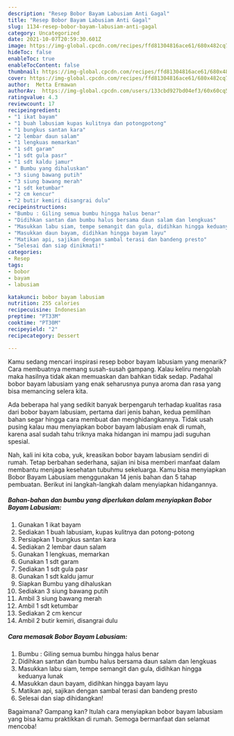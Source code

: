 ```yaml
---
description: "Resep Bobor Bayam Labusiam Anti Gagal"
title: "Resep Bobor Bayam Labusiam Anti Gagal"
slug: 1134-resep-bobor-bayam-labusiam-anti-gagal
category: Uncategorized
date: 2021-10-07T20:59:30.601Z
image: https://img-global.cpcdn.com/recipes/ffd81304816ace61/680x482cq70/bobor-bayam-labusiam-foto-resep-utama.jpg
hideToc: false
enableToc: true
enableTocContent: false
thumbnail: https://img-global.cpcdn.com/recipes/ffd81304816ace61/680x482cq70/bobor-bayam-labusiam-foto-resep-utama.jpg
cover: https://img-global.cpcdn.com/recipes/ffd81304816ace61/680x482cq70/bobor-bayam-labusiam-foto-resep-utama.jpg
author:  Metta Ermawan
authorAv:  https://img-global.cpcdn.com/users/133cbd927bd04ef3/60x60cq50/avatar.jpg
ratingvalue: 4.3
reviewcount: 17
recipeingredient:
- "1 ikat bayam"
- "1 buah labusiam kupas kulitnya dan potongpotong"
- "1 bungkus santan kara"
- "2 lembar daun salam"
- "1 lengkuas memarkan"
- "1 sdt garam"
- "1 sdt gula pasr"
- "1 sdt kaldu jamur"
- " Bumbu yang dihaluskan"
- "3 siung bawang putih"
- "3 siung bawang merah"
- "1 sdt ketumbar"
- "2 cm kencur"
- "2 butir kemiri disangrai dulu"
recipeinstructions:
- "Bumbu : Giling semua bumbu hingga halus benar"
- "Didihkan santan dan bumbu halus bersama daun salam dan lengkuas"
- "Masukkan labu siam, tempe semangit dan gula, didihkan hingga keduanya lunak"
- "Masukkan daun bayam, didihkan hingga bayam layu"
- "Matikan api, sajikan dengan sambal terasi dan bandeng presto"
- "Selesai dan siap dinikmati!"
categories:
- Resep
tags:
- bobor
- bayam
- labusiam

katakunci: bobor bayam labusiam 
nutrition: 255 calories
recipecuisine: Indonesian
preptime: "PT33M"
cooktime: "PT30M"
recipeyield: "2"
recipecategory: Dessert

---
```



Kamu sedang mencari inspirasi resep bobor bayam labusiam yang menarik? Cara membuatnya memang susah-susah gampang. Kalau keliru mengolah maka hasilnya tidak akan memuaskan dan bahkan tidak sedap. Padahal bobor bayam labusiam yang enak seharusnya punya aroma dan rasa yang bisa memancing selera kita.




Ada beberapa hal yang sedikit banyak berpengaruh terhadap kualitas rasa dari bobor bayam labusiam, pertama dari jenis bahan, kedua pemilihan bahan segar hingga cara membuat dan menghidangkannya. Tidak usah pusing kalau mau menyiapkan bobor bayam labusiam enak di rumah, karena asal sudah tahu triknya maka hidangan ini mampu jadi suguhan spesial.


Nah, kali ini kita coba, yuk, kreasikan bobor bayam labusiam sendiri di rumah. Tetap berbahan sederhana, sajian ini bisa memberi manfaat dalam membantu menjaga kesehatan tubuhmu sekeluarga. Kamu bisa menyiapkan Bobor Bayam Labusiam menggunakan 14 jenis bahan dan 5 tahap pembuatan. Berikut ini langkah-langkah dalam menyiapkan hidangannya.

<!--inarticleads1-->

##### Bahan-bahan dan bumbu yang diperlukan dalam menyiapkan Bobor Bayam Labusiam:

1. Gunakan 1 ikat bayam
1. Sediakan 1 buah labusiam, kupas kulitnya dan potong-potong
1. Persiapkan 1 bungkus santan kara
1. Sediakan 2 lembar daun salam
1. Gunakan 1 lengkuas, memarkan
1. Gunakan 1 sdt garam
1. Sediakan 1 sdt gula pasr
1. Gunakan 1 sdt kaldu jamur
1. Siapkan  Bumbu yang dihaluskan
1. Sediakan 3 siung bawang putih
1. Ambil 3 siung bawang merah
1. Ambil 1 sdt ketumbar
1. Sediakan 2 cm kencur
1. Ambil 2 butir kemiri, disangrai dulu




<!--inarticleads2-->

##### Cara memasak Bobor Bayam Labusiam:

1. Bumbu : Giling semua bumbu hingga halus benar
1. Didihkan santan dan bumbu halus bersama daun salam dan lengkuas
1. Masukkan labu siam, tempe semangit dan gula, didihkan hingga keduanya lunak
1. Masukkan daun bayam, didihkan hingga bayam layu
1. Matikan api, sajikan dengan sambal terasi dan bandeng presto
1. Selesai dan siap dihidangkan!



Bagaimana? Gampang kan? Itulah cara menyiapkan bobor bayam labusiam yang bisa kamu praktikkan di rumah. Semoga bermanfaat dan selamat mencoba!
